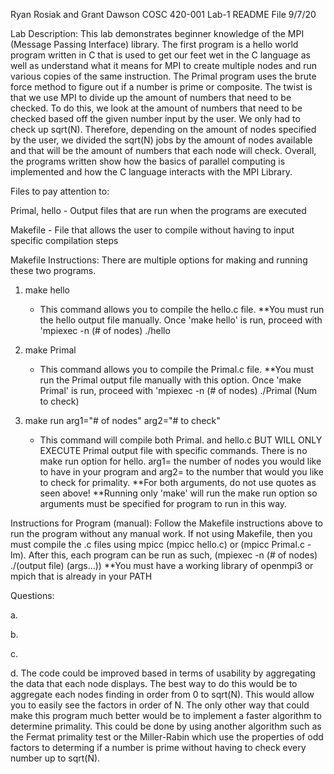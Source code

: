 Ryan Rosiak and Grant Dawson
COSC 420-001
Lab-1 README File
9/7/20

Lab Description:
This lab demonstrates beginner knowledge of the MPI (Message Passing Interface) library. The
first program is a hello world program written in C that is used to get our feet wet in the C
language as well as understand what it means for MPI to create multiple nodes and run various
copies of the same instruction. The Primal program uses the brute force method to figure out
if a number is prime or composite. The twist is that we use MPI to divide up the amount of
numbers that need to be checked. To do this, we look at the amount of numbers that need to be 
checked based off the given number input by the user. We only had to check up sqrt(N). Therefore,
depending on the amount of nodes specified by the user, we divided the sqrt(N) jobs by the amount
of nodes available and that will be the amount of numbers that each node will check. Overall, the
programs written show how the basics of parallel computing is implemented and how the C language 
interacts with the MPI Library.

Files to pay attention to:

Primal, hello - Output files that are run when the programs are executed

Makefile - File that allows the user to compile without having to input specific compilation steps

Makefile Instructions:
There are multiple options for making and running these two programs.

1. make hello
    - This command allows you to compile the hello.c file. **You must run the hello output file
    manually. Once 'make hello' is run, proceed with 'mpiexec -n (# of nodes) ./hello

2. make Primal
    - This command allows you to compile the Primal.c file. **You must run the Primal output file
    manually with this option. Once 'make Primal' is run, proceed with 
    'mpiexec -n (# of nodes) ./Primal (Num to check)

3. make run arg1="# of nodes" arg2="# to check"
    - This command will compile both Primal. and hello.c BUT WILL ONLY EXECUTE Primal output file
    with specific commands. There is no make run option for hello. arg1= the number of nodes
    you would like to have in your program and arg2= to the number that would you like to check for
    primality. **For both arguments, do not use quotes as seen above! **Running only 'make' will
    run the make run option so arguments must be specified for program to run in this way.

Instructions for Program (manual):
Follow the Makefile instructions above to run the program without any manual work. If not using
Makefile, then you must compile the .c files using mpicc (mpicc hello.c) or (mpicc Primal.c -lm).
After this, each program can be run as such, (mpiexec -n (# of nodes) ./(output file) (args...))
**You must have a working library of openmpi3 or mpich that is already in your PATH

Questions:

a.

b.

c.

d. The code could be improved based in terms of usability by aggregating the data that each node
displays. The best way to do this would be to aggregate each nodes finding in order from 0 to 
sqrt(N). This would allow you to easily see the factors in order of N. The only other way that
could make this program much better would be to implement a faster algorithm to determine 
primality. This could be done by using another algorithm such as the Fermat primality test or
the Miller-Rabin which use the properties of odd factors to determing if a number is prime without
having to check every number up to sqrt(N).
